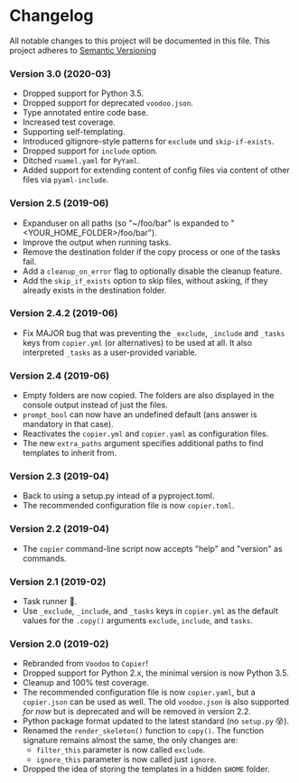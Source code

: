 # Changelog

All notable changes to this project will be documented in this file.
This project adheres to [Semantic Versioning](https://semver.org/spec/v2.0.0.html)

### Version 3.0 (2020-03)

- Dropped support for Python 3.5.
- Dropped support for deprecated `voodoo.json`.
- Type annotated entire code base.
- Increased test coverage.
- Supporting self-templating.
- Introduced gitignore-style patterns for `exclude` und `skip-if-exists`.
- Dropped support for `include` option.
- Ditched `ruamel.yaml` for `PyYaml`.
- Added support for extending content of config files via content of other files via `pyaml-include`.

### Version 2.5 (2019-06)

- Expanduser on all paths (so "~/foo/bar" is expanded to "<YOUR_HOME_FOLDER>/foo/bar").
- Improve the output when running tasks.
- Remove the destination folder if the copy process or one of the tasks fail.
- Add a `cleanup_on_error` flag to optionally disable the cleanup feature.
- Add the `skip_if_exists` option to skip files, without asking, if they already exists in the destination folder.

### Version 2.4.2 (2019-06)

- Fix MAJOR bug that was preventing the `_exclude`, `_include` and `_tasks` keys from
  `copier.yml` (or alternatives) to be used at all. It also interpreted `_tasks` as
  a user-provided variable.

### Version 2.4 (2019-06)

- Empty folders are now copied. The folders are also displayed in the console output
  instead of just the files.
- `prompt_bool` can now have an undefined default (ans answer is mandatory in that case).
- Reactivates the `copier.yml` and `copier.yaml` as configuration files.
- The new `extra_paths` argument specifies additional paths to find templates to inherit from.

### Version 2.3 (2019-04)

- Back to using a setup.py intead of a pyproject.toml.
- The recommended configuration file is now `copier.toml`.

### Version 2.2 (2019-04)

- The `copier` command-line script now accepts "help" and "version" as commands.

### Version 2.1 (2019-02)

- Task runner 🎉.
- Use `_exclude`, `_include`, and `_tasks` keys in `copier.yml` as the default
  values for the `.copy()` arguments `exclude`, `include`, and `tasks`.

### Version 2.0 (2019-02)

- Rebranded from `Voodoo` to `Copier`!
- Dropped support for Python 2.x, the minimal version is now Python 3.5.
- Cleanup and 100% test coverage.
- The recommended configuration file is now `copier.yaml`, but a `copier.json`
  can be used as well. The old `voodoo.json` is also supported _for now_ but is
  deprecated and will be removed in version 2.2.
- Python package format updated to the latest standard (no `setup.py` 😵).
- Renamed the `render_skeleton()` function to `copy()`. The function signature remains
  almost the same, the only changes are:
  - `filter_this` parameter is now called `exclude`.
  - `ignore_this` parameter is now called just `ignore`.
- Dropped the idea of storing the templates in a hidden `$HOME` folder.
